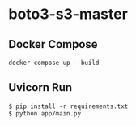 # boto3-s3-master


## Docker Compose  
```
docker-compose up --build
```

## Uvicorn Run  
```
$ pip install -r requirements.txt
$ python app/main.py
```
